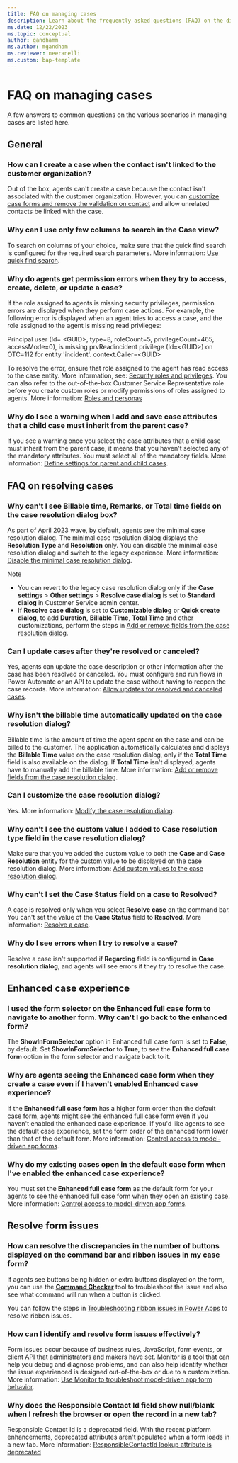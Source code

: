 ```yaml
---
title: FAQ on managing cases
description: Learn about the frequently asked questions (FAQ) on the different features in case management.
ms.date: 12/22/2023
ms.topic: conceptual
author: gandhamm
ms.author: mgandham
ms.reviewer: neeranelli
ms.custom: bap-template
---
```


# FAQ on managing cases

A few answers to common questions on the various scenarios in managing cases are listed here.

## General

### How can I create a case when the contact isn't linked to the customer organization?

Out of the box, agents can't create a case because the contact isn't associated with the customer organization. However, you can [customize case forms and remove the validation on contact](remove-validation-contacts.md) and allow unrelated contacts be linked with the case. 

### Why can I use only few columns to search in the Case view?

 To search on columns of your choice, make sure that the quick find search is configured for the required search parameters. More information: [Use quick find search](/power-platform/admin/configure-relevance-search-organization#select-searchable-fields-and-filters-for-each-table).

### Why do agents get permission errors when they try to access, create, delete, or update a case?

If the role assigned to agents is missing security privileges, permission errors are displayed when they perform case actions. For example, the following error is displayed when an agent tries to access a case, and the role assigned to the agent is missing read privileges:

Principal user (Id= \<GUID>, type=8, roleCount=5, privilegeCount=465, accessMode=0), is missing prvReadincident privilege (Id=\<GUID>) on OTC=112 for entity 'incident'. context.Caller=\<GUID>

To resolve the error, ensure that role assigned to the agent has read access to the case entity. More information, see: [Security roles and privileges](/power-platform/admin/security-roles-privileges). You can also refer to the out-of-the-box Customer Service Representative role before you create custom roles or modify permissions of roles assigned to agents. More information: [Roles and personas](role-persona-mapping.md)

### Why do I see a warning when I add and save case attributes that a child case must inherit from the parent case?

If you see a warning once you select the case attributes that a child case must inherit from the parent case, it means that you haven't selected any of the mandatory attributes. You must select all of the mandatory fields. More information: [Define settings for parent and child cases](define-settings-parent-child-cases.md).

## FAQ on resolving cases

### Why can't I see Billable time, Remarks, or Total time fields on the case resolution dialog box?

As part of April 2023 wave, by default, agents see the minimal case resolution dialog. The minimal case resolution dialog displays the **Resolution Type** and **Resolution** only. You can disable the minimal case resolution dialog and switch to the legacy experience. More information: [Disable the minimal case resolution dialog](add-enhanced-case-management.md#disable-the-minimal-case-resolution-dialog). 

   > [!NOTE]
   > - You can revert to the legacy case resolution dialog only if the **Case settings** > **Other settings** > **Resolve case dialog** is set to **Standard dialog** in Customer Service admin center.
   > - If **Resolve case dialog**  is set to **Customizable dialog** or **Quick create dialog**, to add **Duration**, **Billable Time**, **Total Time** and other customizations, perform the steps in [Add or remove fields from the case resolution dialog](modify-case-resolution-dialog.md#add-or-remove-fields-from-the-case-resolution-dialog).


### Can I update cases after they're resolved or canceled?

Yes, agents can update the case description or other information after the case has been resolved or canceled. You must configure and run flows in Power Automate or an API to update the case without having to reopen the case records. More information: [Allow updates for resolved and canceled cases](update-resolved-canceled-cases.md).

### Why isn't the billable time automatically updated on the case resolution dialog? 

Billable time is the amount of time the agent spent on the case and can be billed to the customer. The application automatically calculates and displays the **Billable Time** value on the case resolution dialog, only if the **Total Time** field is also available on the dialog. If **Total Time** isn't displayed, agents have to manually add the billable time. More information: [Add or remove fields from the case resolution dialog](modify-case-resolution-dialog.md#add-or-remove-fields-from-the-case-resolution-dialog).

### Can I customize the case resolution dialog?

Yes. More information: [Modify the case resolution dialog](modify-case-resolution-dialog.md).

### Why can't I see the custom value I added to Case resolution type field in the case resolution dialog?

Make sure that you've added the custom value to both the **Case** and **Case Resolution** entity for the custom value to be displayed on the case resolution dialog. More information: [Add custom values to the case resolution dialog](modify-case-resolution-dialog.md#add-custom-values-to-the-case-resolution-dialog).

### Why can't I set the Case Status field on a case to Resolved?

A case is resolved only when you select **Resolve case** on the command bar. You can't set the value of the **Case Status** field to **Resolved**. More information: [Resolve a case](../use/customer-service-hub-user-guide-resolve-cancel-reassign-a-case.md#resolve-a-case).

### Why do I see errors when I try to resolve a case?

 Resolve a case isn't supported if **Regarding** field is configured in **Case resolution dialog**, and agents will see errors if they try to resolve the case.

## Enhanced case experience

### I used the form selector on the Enhanced full case form to navigate to another form. Why can't I go back to the enhanced form?

The **ShowInFormSelector** option in Enhanced full case form is set to **False**, by default.  Set **ShowInFormSelector** to **True**, to see the **Enhanced full case form** option in the form selector and navigate back to it.

### Why are agents seeing the Enhanced case form when they create a case even if I haven't enabled Enhanced case experience?

If the **Enhanced full case form** has a higher form order than the default case form, agents might see the enhanced full case form even if you haven't enabled the enhanced case experience. If you'd like agents to see the default case experience, set the form order of the enhanced form lower than that of the default form. More information: [Control access to model-driven app forms](/power-apps/maker/model-driven-apps/control-access-forms#set-the-form-order).

### Why do my existing cases open in the default case form when I've enabled the enhanced case experience?

You must set the **Enhanced full case form** as the default form for your agents to see the enhanced full case form when they open an existing case. More information: [Control access to model-driven app forms](/power-apps/maker/model-driven-apps/control-access-forms).

## Resolve form issues

### How can resolve the discrepancies in the number of buttons displayed on the command bar and ribbon issues in my case form?

If agents see buttons being hidden or extra buttons displayed on the form, you can use the [**Command Checker**](https://powerapps.microsoft.com/blog/introducing-command-checker-for-model-app-ribbons/) tool to troubleshoot the issue and also see what command will run when a button is clicked.

You can follow the steps in [Troubleshooting ribbon issues in Power Apps](/troubleshoot/power-platform/power-apps/create-and-use-apps/ribbon-issues) to resolve ribbon issues.

### How can I identify and resolve form issues effectively?

Form issues occur because of business rules, JavaScript, form events, or client API that administrators and makers have set. Monitor is a tool that can help you debug and diagnose problems, and can also help identify whether the issue experienced is designed out-of-the-box or due to a customization. More information: [Use Monitor to troubleshoot model-driven app form behavior](/power-apps/maker/model-driven-apps/monitor-form-checker).

### Why does the Responsible Contact Id field show null/blank when I refresh the browser or open the record in a new tab?

Responsible Contact Id is a deprecated field. With the recent platform enhancements, deprecated attributes aren't populated when a form loads in a new tab. More information: [ResponsibleContactId lookup attribute is deprecated](../implement/deprecations-customer-service.md#responsiblecontactid-lookup-attribute-is-deprecated)